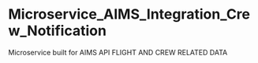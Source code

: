 # Microservice_AIMS_Integration_Crew_Notification
Microservice built for AIMS API FLIGHT AND CREW RELATED DATA
